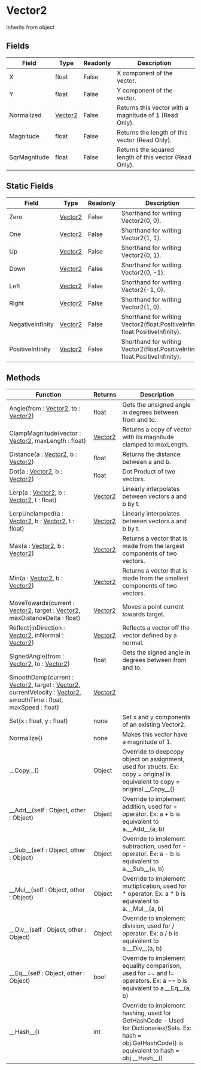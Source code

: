# Vector2
Inherits from object
## Fields
|Field|Type|Readonly|Description|
|---|---|---|---|
|X|float|False|X component of the vector.|
|Y|float|False|Y component of the vector.|
|Normalized|[Vector2](../Static/Vector2.md)|False|Returns this vector with a magnitude of 1 (Read Only).|
|Magnitude|float|False|Returns the length of this vector (Read Only).|
|SqrMagnitude|float|False|Returns the squared length of this vector (Read Only).|
## Static Fields
|Field|Type|Readonly|Description|
|---|---|---|---|
|Zero|[Vector2](../Static/Vector2.md)|False|Shorthand for writing Vector2(0, 0).|
|One|[Vector2](../Static/Vector2.md)|False|Shorthand for writing Vector2(1, 1).|
|Up|[Vector2](../Static/Vector2.md)|False|Shorthand for writing Vector2(0, 1).|
|Down|[Vector2](../Static/Vector2.md)|False|Shorthand for writing Vector2(0, -1).|
|Left|[Vector2](../Static/Vector2.md)|False|Shorthand for writing Vector2(-1, 0).|
|Right|[Vector2](../Static/Vector2.md)|False|Shorthand for writing Vector2(1, 0).|
|NegativeInfinity|[Vector2](../Static/Vector2.md)|False|Shorthand for writing Vector2(float.PositiveInfinity, float.PositiveInfinity).|
|PositiveInfinity|[Vector2](../Static/Vector2.md)|False|Shorthand for writing Vector2(float.PositiveInfinity, float.PositiveInfinity).|
## Methods
|Function|Returns|Description|
|---|---|---|
|Angle(from : [Vector2](../Static/Vector2.md), to : [Vector2](../Static/Vector2.md))|float|Gets the unsigned angle in degrees between from and to.|
|ClampMagnitude(vector : [Vector2](../Static/Vector2.md), maxLength : float)|[Vector2](../Static/Vector2.md)|Returns a copy of vector with its magnitude clamped to maxLength.|
|Distance(a : [Vector2](../Static/Vector2.md), b : [Vector2](../Static/Vector2.md))|float|Returns the distance between a and b.|
|Dot(a : [Vector2](../Static/Vector2.md), b : [Vector2](../Static/Vector2.md))|float|Dot Product of two vectors.|
|Lerp(a : [Vector2](../Static/Vector2.md), b : [Vector2](../Static/Vector2.md), t : float)|[Vector2](../Static/Vector2.md)|Linearly interpolates between vectors a and b by t.|
|LerpUnclamped(a : [Vector2](../Static/Vector2.md), b : [Vector2](../Static/Vector2.md), t : float)|[Vector2](../Static/Vector2.md)|Linearly interpolates between vectors a and b by t.|
|Max(a : [Vector2](../Static/Vector2.md), b : [Vector2](../Static/Vector2.md))|[Vector2](../Static/Vector2.md)|Returns a vector that is made from the largest components of two vectors.|
|Min(a : [Vector2](../Static/Vector2.md), b : [Vector2](../Static/Vector2.md))|[Vector2](../Static/Vector2.md)|Returns a vector that is made from the smallest components of two vectors.|
|MoveTowards(current : [Vector2](../Static/Vector2.md), target : [Vector2](../Static/Vector2.md), maxDistanceDelta : float)|[Vector2](../Static/Vector2.md)|Moves a point current towards target.|
|Reflect(inDirection : [Vector2](../Static/Vector2.md), inNormal : [Vector2](../Static/Vector2.md))|[Vector2](../Static/Vector2.md)|Reflects a vector off the vector defined by a normal.|
|SignedAngle(from : [Vector2](../Static/Vector2.md), to : [Vector2](../Static/Vector2.md))|float|Gets the signed angle in degrees between from and to.|
|SmoothDamp(current : [Vector2](../Static/Vector2.md), target : [Vector2](../Static/Vector2.md), currentVelocity : [Vector2](../Static/Vector2.md), smoothTime : float, maxSpeed : float)|[Vector2](../Static/Vector2.md)||
|Set(x : float, y : float)|none|Set x and y components of an existing Vector2.|
|Normalize()|none|Makes this vector have a magnitude of 1.|
|\_\_Copy\_\_()|Object|Override to deepcopy object on assignment, used for structs. Ex: copy = original is equivalent to copy = original.\_\_Copy\_\_()|
|\_\_Add\_\_(self : Object, other : Object)|Object|Override to implement addition, used for + operator. Ex: a + b is equivalent to a.\_\_Add\_\_(a, b)|
|\_\_Sub\_\_(self : Object, other : Object)|Object|Override to implement subtraction, used for - operator. Ex: a - b is equivalent to a.\_\_Sub\_\_(a, b)|
|\_\_Mul\_\_(self : Object, other : Object)|Object|Override to implement multiplication, used for * operator. Ex: a * b is equivalent to a.\_\_Mul\_\_(a, b)|
|\_\_Div\_\_(self : Object, other : Object)|Object|Override to implement division, used for / operator. Ex: a / b is equivalent to a.\_\_Div\_\_(a, b)|
|\_\_Eq\_\_(self : Object, other : Object)|bool|Override to implement equality comparison, used for == and != operators. Ex: a == b is equivalent to a.\_\_Eq\_\_(a, b)|
|\_\_Hash\_\_()|int|Override to implement hashing, used for GetHashCode - Used for Dictionaries/Sets. Ex: hash = obj.GetHashCode() is equivalent to hash = obj.\_\_Hash\_\_()|
